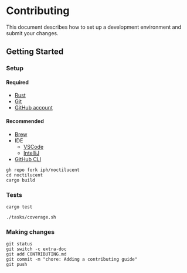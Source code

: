 # Contributing

This document describes how to set up a development environment and submit your changes.

## Getting Started

### Setup

#### Required

- [Rust](https://www.rust-lang.org/tools/install)
- [Git](https://git-scm.com/book/en/v2/Getting-Started-Installing-Git)
- [GitHub account](https://github.com/join)

#### Recommended

- [Brew](https://docs.brew.sh/Installation)
- IDE
  - [VSCode](https://code.visualstudio.com/download)
  - [IntelliJ](https://www.jetbrains.com/idea/download)
- [GitHub CLI](https://cli.github.com/)

```console
gh repo fork iph/noctilucent
cd noctilucent
cargo build
```

### Tests

```console
cargo test
```

```console
./tasks/coverage.sh
```

### Making changes

```console
git status
git switch -c extra-doc
git add CONTRIBUTING.md
git commit -m "chore: Adding a contributing guide"
git push
```

